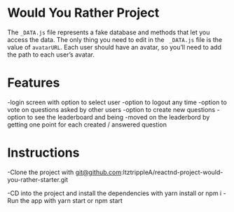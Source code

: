 # Would You Rather Project

The `_DATA.js` file represents a fake database and methods that let you access the data. The only thing you need to edit in the ` _DATA.js` file is the value of `avatarURL`. Each user should have an avatar, so you’ll need to add the path to each user’s avatar.

# Features

-login screen with option to select user
-option to logout any time
-option to vote on questions asked by other users
-option to create new questions
-option to see the leaderboard and being -moved on the leaderbord by getting one point for each created / answered question

# Instructions

-Clone the project with git@github.com:ItztrippleA/reactnd-project-would-you-rather-starter.git

-CD into the project and install the dependencies with yarn install or npm i
-Run the app with yarn start or npm start
